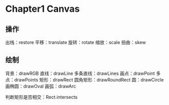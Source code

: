 # Chapter1 Canvas
## 操作
出栈：restore
平移：translate
旋转：rotate
缩放：scale
扭曲：skew

## 绘制
背景：drawRGB
直线：drawLine
多条直线：drawLines
画点：drawPoint
多点：drawPoints
矩形：drawRect
圆角矩形：drawRoundRect
圆：drawCircle
画椭圆：drawOval
画弧：drawArc


判断矩形是否相交：Rect.intersects


